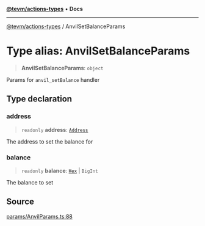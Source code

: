 [**@tevm/actions-types**](../README.md) • **Docs**

***

[@tevm/actions-types](../globals.md) / AnvilSetBalanceParams

# Type alias: AnvilSetBalanceParams

> **AnvilSetBalanceParams**: `object`

Params for `anvil_setBalance` handler

## Type declaration

### address

> `readonly` **address**: [`Address`](Address.md)

The address to set the balance for

### balance

> `readonly` **balance**: [`Hex`](Hex.md) \| `BigInt`

The balance to set

## Source

[params/AnvilParams.ts:88](https://github.com/evmts/tevm-monorepo/blob/main/packages/actions-types/src/params/AnvilParams.ts#L88)

